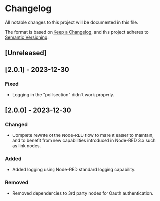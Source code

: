 # Changelog

All notable changes to this project will be documented in this file.

The format is based on [Keep a Changelog](https://keepachangelog.com/en/1.0.0/),
and this project adheres to [Semantic Versioning](https://semver.org/spec/v2.0.0.html).

## [Unreleased]

## [2.0.1] - 2023-12-30

### Fixed

- Logging in the "poll section" didn´t work properly.

## [2.0.0] - 2023-12-30

### Changed

- Complete rewrite of the Node-RED flow to make it easier to maintain, and to benefit from new capabilities introduced in Node-RED 3.x such as link nodes. 

### Added

- Added logging using Node-RED standard logging capability.

### Removed

- Removed dependencies to 3rd party nodes for Oauth authentication.